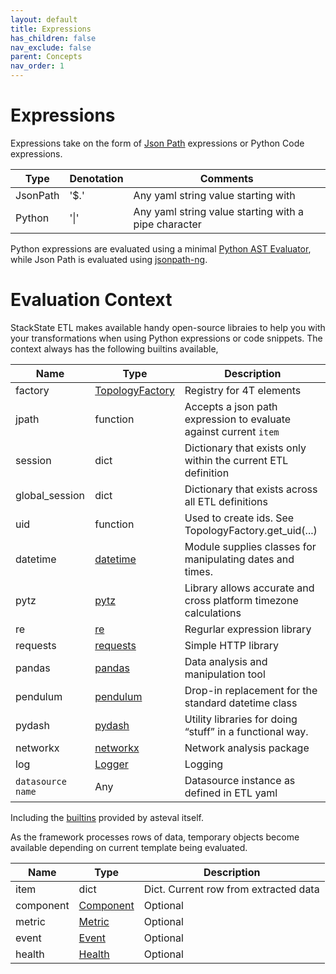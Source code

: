 ```yaml
---
layout: default
title: Expressions
has_children: false
nav_exclude: false
parent: Concepts
nav_order: 1
---
```


# Expressions

Expressions take on the form of [Json Path](https://goessner.net/articles/JsonPath/index.html#e2) expressions or
Python Code expressions.

| Type     | Denotation | Comments                                             |
|----------|------------|------------------------------------------------------|
| JsonPath | '$.'       | Any yaml string value starting with                  |
| Python   | '&#124;'   | Any yaml string value starting with a pipe character |


Python expressions are evaluated using a minimal [Python AST Evaluator](https://newville.github.io/asteval/index.html),
while Json Path is evaluated using [jsonpath-ng](https://github.com/h2non/jsonpath-ng#jsonpath-syntax).

# Evaluation Context

StackState ETL makes available handy open-source libraies to help you with your transformations when using
Python expressions or code snippets. The context always has the following builtins available,

| Name              | Type                                                               | Description                                                       | 
|-------------------|--------------------------------------------------------------------|-------------------------------------------------------------------|
| factory           | [TopologyFactory](../static/stackstate_etl/model/factory.html) | Registry for 4T elements                                          |
| jpath             | function                                                           | Accepts a json path expression to evaluate against current `item` |
| session           | dict                                                               | Dictionary that exists only within the current ETL definition     |
| global_session    | dict                                                               | Dictionary that exists across all ETL definitions                 |
| uid               | function                                                           | Used to create ids. See TopologyFactory.get_uid(...)              |
| datetime          | [datetime](https://docs.python.org/3/library/datetime.html)        | Module supplies classes for manipulating dates and times.         |
| pytz              | [pytz](https://pythonhosted.org/pytz/)                             | Library allows accurate and cross platform timezone calculations  |
| re                | [re](https://docs.python.org/3/library/re.html)                    | Regurlar expression library                                       |
| requests          | [requests](https://requests.readthedocs.io/en/latest/)             | Simple HTTP library                                               |
| pandas            | [pandas](https://pandas.pydata.org/)                               | Data analysis and manipulation tool                               |
| pendulum          | [pendulum](https://pendulum.eustace.io/)                           | Drop-in replacement for the standard datetime class               |
| pydash            | [pydash](https://pydash.readthedocs.io/en/latest/)                 | Utility libraries for doing “stuff” in a functional way.          |
| networkx          | [networkx](https://networkx.org/documentation/stable/index.html)   | Network analysis package                                          |
| log               | [Logger](https://docs.python.org/3/library/logging.html)           | Logging                                                           |
| `datasource name` | Any                                                                | Datasource instance as defined in ETL yaml                        |


Including the [builtins](https://newville.github.io/asteval/basics.html#built-in-functions) provided by asteval itself.

As the framework processes rows of data, temporary objects become available depending on current template being evaluated.


| Name              | Type                                                                                                          | Description                           | 
|-------------------|---------------------------------------------------------------------------------------------------------------|---------------------------------------|
| item              | dict                                                                                                          | Dict. Current row from extracted data |
| component         | [Component](../static/stackstate_etl/model/stackstate.html#stackstate_etl.model.stackstate.Component)     | Optional                              |
| metric            | [Metric](../static/stackstate_etl/model/stackstate.html#stackstate_etl.model.stackstate.Metric)           | Optional                              |
| event             | [Event](../static/stackstate_etl/model/stackstate.html#stackstate_etl.model.stackstate.Event)             | Optional                              |
| health            | [Health](../static/stackstate_etl/model/stackstate.html#stackstate_etl.model.stackstate.HealthCheckState) | Optional                              |
